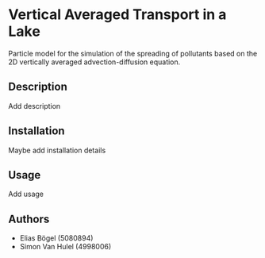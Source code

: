 # Vertical Averaged Transport in a Lake
Particle model for the simulation of the spreading of pollutants based on the 2D
vertically averaged advection-diffusion equation.

## Description
Add description

## Installation
Maybe add installation details

## Usage
Add usage

## Authors
* Elias Bögel (5080894)
* Simon Van Hulel (4998006)

